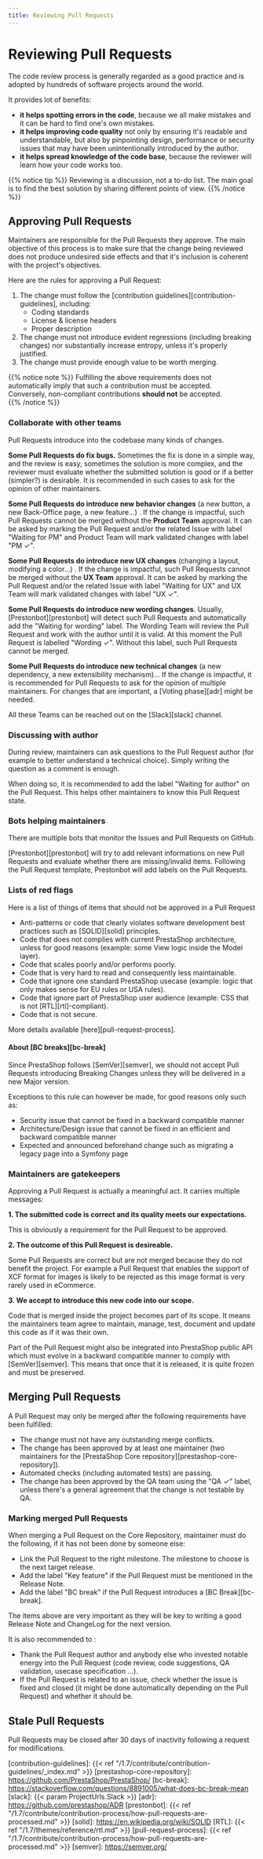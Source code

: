 ```yaml
---
title: Reviewing Pull Requests
---
```


# Reviewing Pull Requests

The code review process is generally regarded as a good practice and is adopted by hundreds of software projects around the world. 

It provides lot of benefits:

- **it helps spotting errors in the code**, because we all make mistakes and it can be hard to find one's own mistakes.
- **it helps improving code quality** not only by ensuring it's readable and understandable, but also by pinpointing design, performance or security issues that may have been unintentionally introduced by the author.
- **it helps spread knowledge of the code base**, because the reviewer will learn how your code works too.

{{% notice tip %}}
Reviewing is a discussion, not a to-do list. The main goal is to find the best solution by sharing different points of view.
{{% /notice %}}

## Approving Pull Requests

Maintainers are responsible for the Pull Requests they approve. The main objective of this process is to make sure that the change being reviewed does not produce undesired side effects and that it's inclusion is coherent with the project's objectives.

Here are the rules for approving a Pull Request:

1. The change must follow the [contribution guidelines][contribution-guidelines], including:
    - Coding standards
    - License & license headers
    - Proper description
2. The change must not introduce evident regressions (including breaking changes) nor substantially increase entropy, unless it's properly justified.
3. The change must provide enough value to be worth merging.

{{% notice note %}}
Fulfilling the above requirements does not automatically imply that such a contribution must be accepted.  
Conversely, non-compliant contributions **should not** be accepted.  
{{% /notice %}}

### Collaborate with other teams

Pull Requests introduce into the codebase many kinds of changes.

**Some Pull Requests do fix bugs.** Sometimes the fix is done in a simple way, and the review is easy, sometimes the solution is more complex, and the reviewer must evaluate whether the submitted solution is good or if a better (simpler?) is desirable. It is recommended in such cases to ask for the opinion of other maintainers.

**Some Pull Requests do introduce new behavior changes** (a new button, a new Back-Office page, a new feature...) . If the change is impactful, such Pull Requests cannot be merged without the **Product Team** approval. It can be asked by marking the Pull Request and/or the related Issue with label "Waiting for PM" and Product Team will mark validated changes with label "PM ✓".

**Some Pull Requests do introduce new UX changes** (changing a layout, modifying a color...) . If the change is impactful, such Pull Requests cannot be merged without the **UX Team** approval. It can be asked by marking the Pull Request and/or the related Issue with label "Waiting for UX" and UX Team will mark validated changes with label "UX ✓".

**Some Pull Requests do introduce new wording changes**. Usually, [Prestonbot][prestonbot] will detect such Pull Requests and automatically add the "Waiting for wording" label. The Wording Team will review the Pull Request and work with the author until it is valid. At this moment the Pull Request is labelled "Wording ✓". Without this label, such Pull Requests cannot be merged.

**Some Pull Requests do introduce new technical changes** (a new dependency, a new extensibility mechanism)... If the change is impactful, it is recommended for Pull Requests to ask for the opinion of multiple maintainers. For changes that are important, a [Voting phase][adr] might be needed.

All these Teams can be reached out on the [Slack][slack] channel.

### Discussing with author

During review, maintainers can ask questions to the Pull Request author (for example to better understand a technical choice). Simply writing the question as a comment is enough.

When doing so, it is recommended to add the label "Waiting for author" on the Pull Request. This helps other maintainers to know this Pull Request state.

### Bots helping maintainers

There are multiple bots that monitor the Issues and Pull Requests on GitHub.

[Prestonbot][prestonbot] will try to add relevant informations on new Pull Requests and evaluate whether there are missing/invalid items. Following the Pull Request template, Prestonbot will add labels on the Pull Requests.

### Lists of red flags

Here is a list of things of items that should not be approved in a Pull Request

- Anti-patterns or code that clearly violates software development best practices such as [SOLID][solid] principles.
- Code that does not complies with current PrestaShop architecture, unless for good reasons (example: some View logic inside the Model layer).
- Code that scales poorly and/or performs poorly.
- Code that is very hard to read and consequently less maintainable.
- Code that ignore one standard PrestaShop usecase (example: logic that only makes sense for EU rules or USA rules).
- Code that ignore part of PrestaShop user audience (example: CSS that is not [RTL][rtl]-compliant).
- Code that is not secure.

More details available [here][pull-request-process].

#### About [BC breaks][bc-break]

Since PrestaShop follows [SemVer][semver], we should not accept Pull Requests introducing Breaking Changes unless they will be delivered in a new Major version.

Exceptions to this rule can however be made, for good reasons only such as:
- Security issue that cannot be fixed in a backward compatible manner
- Architecture/Design issue that cannot be fixed in an efficient and backward compatible manner
- Expected and announced beforehand change such as migrating a legacy page into a Symfony page

### Maintainers are gatekeepers

Approving a Pull Request is actually a meaningful act. It carries multiple messages:

**1. The submitted code is correct and its quality meets our expectations.**

This is obviously a requirement for the Pull Request to be approved.

**2. The outcome of this Pull Request is desireable.**

Some Pull Requests are correct but are not merged because they do not benefit the project. For example a Pull Request that enables the support of XCF format for images is likely to be rejected as this image format is very rarely used in eCommerce.

**3. We accept to introduce this new code into our scope.**

Code that is merged inside the project becomes part of its scope. It means the maintainers team agree to maintain, manage, test, document and update this code as if it was their own.

Part of the Pull Request might also be integrated into PrestaShop public API which must evolve in a backward compatible manner to comply with [SemVer][semver]. This means that once that it is released, it is quite frozen and must be preserved.

## Merging Pull Requests

A Pull Request may only be merged after the following requirements have been fulfilled:

- The change must not have any outstanding merge conflicts.
- The change has been approved by at least one maintainer (two maintainers for the [PrestaShop Core repository][prestashop-core-repository]).
- Automated checks (including automated tests) are passing.
- The change has been approved by the QA team using the "QA ✓" label, unless there's a general agreement that the change is not testable by QA.

### Marking merged Pull Requests

When merging a Pull Request on the Core Repository, maintainer must do the following, if it has not been done by someone else:

- Link the Pull Request to the right milestone. The milestone to choose is the next target release.
- Add the label "Key feature" if the Pull Request must be mentioned in the Release Note.
- Add the label "BC break" if the Pull Request introduces a [BC Break][bc-break].

The items above are very important as they will be key to writing a good Release Note and ChangeLog for the next version.

It is also recommended to :

- Thank the Pull Request author and anybody else who invested notable energy into the Pull Request (code review, code suggestions, QA validation, usecase specification ...).
- If the Pull Request is related to an issue, check whether the issue is fixed and closed (it might be done automatically depending on the Pull Request) and whether it should be.

## Stale Pull Requests

Pull Requests may be closed after 30 days of inactivity following a request for modifications.

[contribution-guidelines]: {{< ref "/1.7/contribute/contribution-guidelines/_index.md" >}}
[prestashop-core-repository]: https://github.com/PrestaShop/PrestaShop/
[bc-break]: https://stackoverflow.com/questions/8891005/what-does-bc-break-mean
[slack]: {{< param ProjectUrls.Slack >}}
[adr]: https://github.com/prestashop/ADR
[prestonbot]: {{< ref "/1.7/contribute/contribution-process/how-pull-requests-are-processed.md" >}}
[solid]: https://en.wikipedia.org/wiki/SOLID
[RTL]: {{< ref "/1.7/themes/reference/rtl.md" >}}
[pull-request-process]: {{< ref "/1.7/contribute/contribution-process/how-pull-requests-are-processed.md" >}}
[semver]: https://semver.org/
